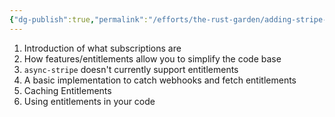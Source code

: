 ```yaml
---
{"dg-publish":true,"permalink":"/efforts/the-rust-garden/adding-stripe-subscriptions-to-rust-axum/","tags":["rust","axum","stripe","payment"],"updated":"2024-11-30T09:23:25.457-08:00"}
---
```


1. Introduction of what subscriptions are
2. How features/entitlements allow you to simplify the code base
3. `async-stripe` doesn't currently support entitlements
4. A basic implementation to catch webhooks and fetch entitlements
5. Caching Entitlements
6. Using entitlements in your code